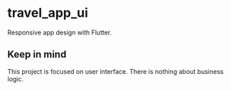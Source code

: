 # travel_app_ui

Responsive app design with Flutter.

## Keep in mind

This project is focused on user interface. There is nothing about business logic.
